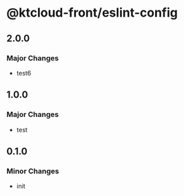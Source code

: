 # @ktcloud-front/eslint-config

## 2.0.0

### Major Changes

- test6

## 1.0.0

### Major Changes

- test

## 0.1.0

### Minor Changes

- init
